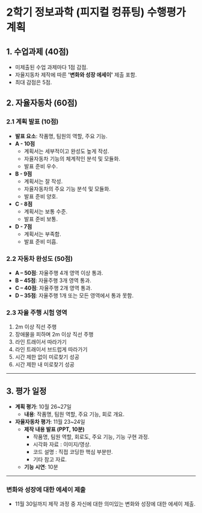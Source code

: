 # 2학기 정보과학 (피지컬 컹퓨팅) 수행평가 계획

## 1. 수업과제 (40점)
  - 미제출된 수업 과제마다 1점 감점.
  - 자율지동차 제작에 따른 **'변화와 성장 에세이'** 제출 포함.
  - 최대 감점은 5점.

## 2. 자율자동차 (60점)

### 2.1 계획 발표 (10점)
- **발표 요소**: 작품명, 팀원의 역할, 주요 기능.
- **A - 10점** 
  - 계획서는 세부적이고 완성도 높게 작성.
  - 자율자동차 기능의 체계적인 분석 및 모듈화.
  - 발표 준비 우수.
- **B - 9점**
  - 계획서는 잘 작성.
  - 자율자동차의 주요 기능 분석 및 모듈화.
  - 발표 준비 양호.
- **C - 8점**
  - 계획서는 보통 수준.
  - 발표 준비 보통.
- **D - 7점**
  - 계획서는 부족함.
  - 발표 준비 미흡.

### 2.2 자동차 완성도 (50점)
- **A – 50점**: 자율주행 4개 영역 이상 통과.
- **B – 45점**: 자율주행 3개 영역 통과.
- **C – 40점**: 자율주행 2개 영역 통과.
- **D – 35점**: 자율주행 1개 또는 모든 영역에서 통과 못함.

### 2.3 자율 주행 시험 영역
1. 2m 이상 직선 주행 
2. 장애물을 피하며 2m 이상 직선 주행
3. 라인 트래이서 따라가기
4. 라인 트래이서 브드럽게 따라가기
5. 시간 제한 없이 미로찾기 성공
6. 시간 제한 내 미로찾기 성공

---

## 3. 평가 일정 
- **계획 평가**: 10월 26~27일
  - **내용**: 작품명, 팀원 역할, 주요 기능, 회로 개요.
- **자율자동차 평가**: 11월 23~24일
  - **제작 내용 발표 (PPT, 10분)**
    - 작품명, 팀원 역할, 회로도, 주요 기능, 기능 구현 과정.
    - 시각화 자료 : 이미지/영상.
    - 코드  설명  : 직접 코딩한 핵심 부분만.
    - 기타 참고 자료.
  - **기능 시연**: 10분

---

### 변화와 성장에 대한 에세이 제출
- 11월 30일까지 제작 과정 중 자신에 대한 의미있는 변화와 성장에 대한 에세이 제출.

